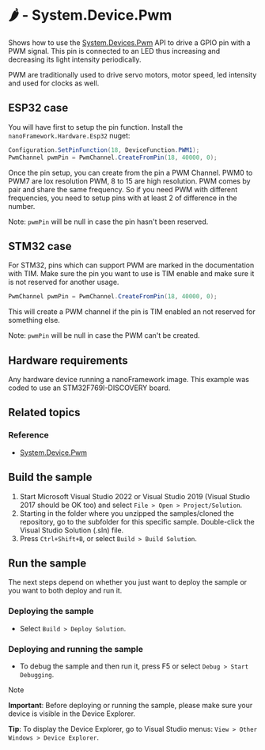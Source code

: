 # 🌶️ - System.Device.Pwm

Shows how to use the [System.Devices.Pwm](https://github.com/nanoframework/System.Device.Pwm) API to drive a GPIO pin with a PWM signal. This pin is connected to an LED thus increasing and decreasing its light intensity periodically.

PWM are traditionally used to drive servo motors, motor speed, led intensity and used for clocks as well.

## ESP32 case

You will have first to setup the pin function. Install the `nanoFramework.Hardware.Esp32` nuget:

```csharp
Configuration.SetPinFunction(18, DeviceFunction.PWM1);
PwmChannel pwmPin = PwmChannel.CreateFromPin(18, 40000, 0);
```

Once the pin setup, you can create from the pin a PWM Channel. PWM0 to PWM7 are lox resolution PWM, 8 to 15 are high resolution. PWM comes by pair and share the same frequency. So if you need PWM with different frequencies, you need to setup pins with at least 2 of difference in the number.

Note: `pwmPin` will be null in case the pin hasn't been reserved.

## STM32 case

For STM32, pins which can support PWM are marked in the documentation with TIM. Make sure the pin you want to use is TIM enable and make sure it is not reserved for another usage.

```csharp
PwmChannel pwmPin = PwmChannel.CreateFromPin(18, 40000, 0);
```

This will create a PWM channel if the pin is TIM enabled an not reserved for something else.

Note: `pwmPin` will be null in case the PWM can't be created.

## Hardware requirements

Any hardware device running a nanoFramework image. This example was coded to use an STM32F769I-DISCOVERY board.

## Related topics

### Reference

- [System.Device.Pwm](http://docs.nanoframework.net/api/System.Device.Pwm.html)

## Build the sample

1. Start Microsoft Visual Studio 2022 or Visual Studio 2019 (Visual Studio 2017 should be OK too) and select `File > Open > Project/Solution`.
1. Starting in the folder where you unzipped the samples/cloned the repository, go to the subfolder for this specific sample. Double-click the Visual Studio Solution (.sln) file.
1. Press `Ctrl+Shift+B`, or select `Build > Build Solution`.

## Run the sample

The next steps depend on whether you just want to deploy the sample or you want to both deploy and run it.

### Deploying the sample

- Select `Build > Deploy Solution`.

### Deploying and running the sample

- To debug the sample and then run it, press F5 or select `Debug > Start Debugging`.

> [!NOTE]
>
> **Important**: Before deploying or running the sample, please make sure your device is visible in the Device Explorer.
>
> **Tip**: To display the Device Explorer, go to Visual Studio menus: `View > Other Windows > Device Explorer`.
